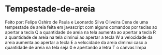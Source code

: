# Tempestade-de-areia
 Feito por:
Felipe Oshiro de Paula e Leonardo Silva Oliveira
Cena de uma tempestade de areia feita em javascript com alguns comandos por teclas
ao apertar a tecla Q a quantidade de areia na tela aumenta
ao apertar a tecla R a quantidade de areia na tela diminui
ao apertar a tecla W a velocidade da areia aumenta
ao apertar a tecla E a velocidade da areia diminui
caso a quantidade de areia na tela seja 0 e apertando a letra T o canvas limpa
